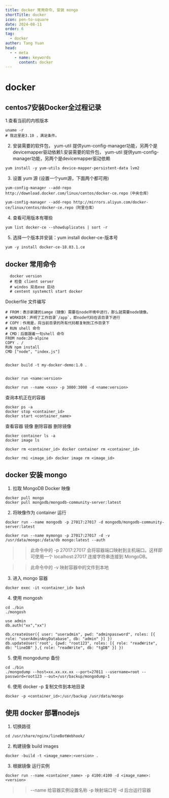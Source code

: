 ```yaml
---
title: docker 常用命令, 安装 mongo
shortTitle: docker
icon: pen-to-square
date: 2024-08-11
order: 6
tag: 
  - docker
auther: Tang Yuan
head:
  - - meta
    - name: keywords
      content: docker
---
```


# docker

## centos7安装Docker全过程记录

1.查看当前的内核版本

```shell
uname -r
# 我这里是3.10 ，满足条件。
```
2. 安装需要的软件包， yum-util 提供yum-config-manager功能，另两个是devicemapper驱动依赖1.安装需要的软件包， yum-util 提供yum-config-manager功能，另两个是devicemapper驱动依赖

```shell
yum install -y yum-utils device-mapper-persistent-data lvm2
```

3. 设置 yum 源 (设置一个yum源，下面两个都可用)

```shell
yum-config-manager --add-repo http://download.docker.com/linux/centos/docker-ce.repo（中央仓库）

yum-config-manager --add-repo http://mirrors.aliyun.com/docker-ce/linux/centos/docker-ce.repo（阿里仓库）

```

4. 查看可用版本有哪些

```shell
yum list docker-ce --showduplicates | sort -r
```

5. 选择一个版本并安装：yum install docker-ce-版本号

```shell
yum -y install docker-ce-18.03.1.ce
```

## docker 常用命令

```shell
  docker version
  # 检查 client server
  # windos 双击exe 启动
  # centent systemctl start docker
```
Dockerfile 文件编写

```shell
# FROM：表示新建的iamge（镜像）需要在node环境中进行，那么就需要node镜像。
# WORKDIR：声明了工作目录`/app`，即node代码在该目录下进行
# COPY：作用是，将当前目录的所有代码都复制到工作目录下
# RUN shell 命令
# CMD：后面跟着一句shell 命令
FROM node:20-alpine
COPY . /
RUN npm install
CMD ["node", "index.js"]

```

```shell

docker build -t my-docker-demo:1.0 .

```

```shell

docker run <name:version>

docker run --name <xxx> -p 3000:3000 -d <name:version>
```
查询本机正在的容器

```shell
docker ps -a
docker stop <container_id>
docker start <container_name>

```

查看容器 镜像 删除容器 删除镜像

```shell
docker container ls -a
docker image ls

docker rm <container_id> docker container rm <container_id>

docker rmi <image_id> docker image rm <image_id>
```

## docker 安装 mongo

1. 拉取 MongoDB Docker 映像

```shell
docker pull mongo
docker pull mongodb/mongodb-community-server:latest
```

2. 将映像作为 container 运行

```shell
docker run --name mongodb -p 27017:27017 -d mongodb/mongodb-community-server:latest

docker run --name mymongo -p 27017:27017 -d -v /usr/data/mongo:/data/db mongo:latest --auth
```

>> 此命令中的 -p 27017:27017 会将容器端口映射到主机端口。这样即可使用一个 localhost:27017 连接字符串连接到 MongoDB。

>> 此命令中的 -v 映射容器中的文件到本地

3. 进入 mongo 容器

```shell
docker exec -it <container_id> bash

```

4. 使用 mongosh

```shell
cd ./bin
./mongosh

use admin
db.auth("xx","xx")

db.createUser({ user: "useradmin", pwd: "adminpassword", roles: [{ role: "userAdminAnyDatabase", db: "admin" }] })
db.updateUser('root', {pwd: "root123", roles: [{ role: "readWrite", db: "lineDB" },{ role: "readWrite", db: "tgDB" }] })

```

5. 使用 mongodump 备份

```shell
cd ./bin
./mongodump --host=xx.xx.xx.xx --port=27011 --username=root --password=root123 --out=/usr/backup/mongodump-1
```

6. 使用 docker -p 复制文件到本地目录

```shell
docker -p <container_id>:/usr/backup /usr/data/mongo
```



## 使用 docker 部署nodejs

1. 切换路径
```shell
cd /usr/share/nginx/lineBotWebhook/
```

2. 构建镜像 build images

```shell
docker -build -t <image_name>:<version> .
```

3. 根据镜像 运行实例

```shell
docker run --name <container_name> -p 4100:4100 -d <image_name>:<version>
```
>> --name 给容器实例设置名称
>> -p 映射端口号
>> -d 后台运行容器
